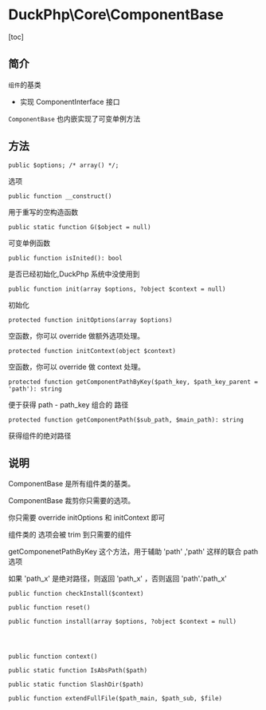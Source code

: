 # DuckPhp\Core\ComponentBase
[toc]

## 简介

`组件`的基类 

+ 实现 ComponentInterface 接口

`ComponentBase` 也内嵌实现了可变单例方法

## 方法

    public $options; /* array() */;
选项

    public function __construct()
用于重写的空构造函数

    public static function G($object = null)
可变单例函数

    public function isInited(): bool
是否已经初始化,DuckPhp 系统中没使用到

    public function init(array $options, ?object $context = null)
初始化

    protected function initOptions(array $options)
空函数，你可以 override 做额外选项处理。

    protected function initContext(object $context)
空函数，你可以 override 做 context 处理。

    protected function getComponentPathByKey($path_key, $path_key_parent = 'path'): string
便于获得 path - path_key 组合的 路径

    protected function getComponentPath($sub_path, $main_path): string
获得组件的绝对路径

## 说明

ComponentBase 是所有组件类的基类。

ComponentBase 裁剪你只需要的选项。

你只需要 override initOptions 和 initContext 即可

组件类的 选项会被 trim 到只需要的组件

getComponenetPathByKey 这个方法，用于辅助  'path' ,'path' 这样的联合 path 选项

如果 'path_x' 是绝对路径，则返回 'path_x' ，否则返回 'path'.'path_x'


    public function checkInstall($context)

    public function reset()

    public function install(array $options, ?object $context = null)




    public function context()

    public static function IsAbsPath($path)

    public static function SlashDir($path)

    public function extendFullFile($path_main, $path_sub, $file)

